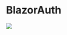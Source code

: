 # BlazorAuth

![]([https://tzx0ra.am.files.1drv.com/y4mrQ99fLFwL1HzZVJDmUeRas7TetgGxHglcuOrPbrIVvrC25uqFd7OIqdhphW9ezsmuVTPxMwoEjK4qQmCIWwmzjR-D3yvkhjFS3_n2mgQ9ZCqsmuWikZ4p_dEaIVQA2u54cK8UR5PtOmoMSYbgH7eE8T1tQ2qwn2CZ4lylz2sOMpnxRlflAUS_s7l6lMM4yLsS4VtbzaPNZGmvAyaP7-W0g/JSCrop.gif?psid=1](https://1drv.ms/u/s!AgHrsMSXtgzIi8oClS4ZUOgOylIzng?e=X4OXAj))
